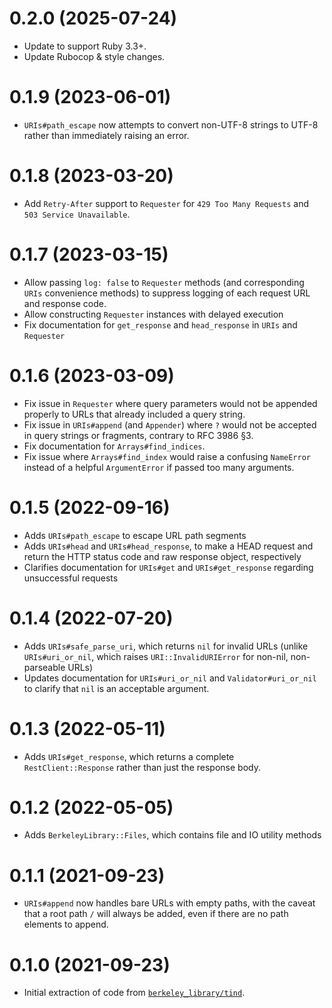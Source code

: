 # 0.2.0 (2025-07-24)

- Update to support Ruby 3.3+.
- Update Rubocop & style changes.

# 0.1.9 (2023-06-01)

- `URIs#path_escape` now attempts to convert non-UTF-8 strings to UTF-8 rather than immediately
  raising an error.

# 0.1.8 (2023-03-20)

- Add `Retry-After` support to `Requester` for `429 Too Many Requests` and `503 Service Unavailable`. 

# 0.1.7 (2023-03-15)

- Allow passing `log: false` to `Requester` methods (and corresponding `URIs` convenience
  methods) to suppress logging of each request URL and response code.
- Allow constructing `Requester` instances with delayed execution
- Fix documentation for `get_response` and `head_response` in `URIs` and `Requester`

# 0.1.6 (2023-03-09)

- Fix issue in `Requester` where query parameters would not be appended properly
  to URLs that already included a query string.
- Fix issue in `URIs#append` (and `Appender`) where `?` would not be accepted in
  query strings or fragments, contrary to RFC 3986 §3.
- Fix documentation for `Arrays#find_indices`.
- Fix issue where `Arrays#find_index` would raise a confusing `NameError`
  instead of a helpful `ArgumentError` if passed too many arguments.

# 0.1.5 (2022-09-16)

- Adds `URIs#path_escape` to escape URL path segments
- Adds `URIs#head` and `URIs#head_response`, to make a HEAD request and return the HTTP status code 
  and raw response object, respectively
- Clarifies documentation for `URIs#get` and `URIs#get_response` regarding unsuccessful requests

# 0.1.4 (2022-07-20)

- Adds `URIs#safe_parse_uri`, which returns `nil` for invalid URLs (unlike `URIs#uri_or_nil`, which
  raises `URI::InvalidURIError` for non-nil, non-parseable URLs)
- Updates documentation for `URIs#uri_or_nil` and `Validator#uri_or_nil` to clarify that
  `nil` is an acceptable argument.

# 0.1.3 (2022-05-11)

- Adds `URIs#get_response`, which returns a complete `RestClient::Response` rather than just
  the response body.

# 0.1.2 (2022-05-05)

- Adds `BerkeleyLibrary::Files`, which contains file and IO utility methods

# 0.1.1 (2021-09-23)

- `URIs#append` now handles bare URLs with empty paths, with the caveat that
  a root path `/` will always be added, even if there are no path elements to append.

# 0.1.0 (2021-09-23)

- Initial extraction of code from [`berkeley_library/tind`](https://github.com/BerkeleyLibrary/tind).
